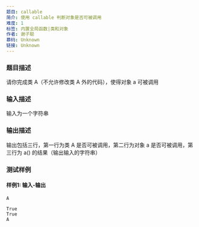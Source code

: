 ```yaml
---
题目: callable
简介: 使用 callable 判断对象是否可被调用
难度: 1
标签: 内置全局函数|类和对象
作者: 谢子聪
慕码: Unknown
链接: Unknown
---
```


### 题目描述

请你完成类 A（不允许修改类 A 外的代码），使得对象 a 可被调用

### 输入描述

输入为一个字符串

### 输出描述

输出包括三行，第一行为类 A 是否可被调用，第二行为对象 a 是否可被调用，第三行为 a() 的结果（输出输入的字符串）

### 测试样例

#### 样例1: 输入-输出

```
A
```

```
True
True
A
```

